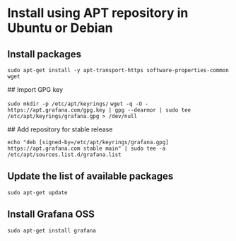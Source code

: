 # Install using APT repository in Ubuntu or Debian

## Install packages 

```sudo apt-get install -y apt-transport-https software-properties-common wget```

## Import GPG key

```sudo mkdir -p /etc/apt/keyrings/```
```wget -q -O - https://apt.grafana.com/gpg.key | gpg --dearmor | sudo tee /etc/apt/keyrings/grafana.gpg > /dev/null```

## Add repository for stable release

```echo "deb [signed-by=/etc/apt/keyrings/grafana.gpg] https://apt.grafana.com stable main" | sudo tee -a /etc/apt/sources.list.d/grafana.list```

## Update the list of available packages

```sudo apt-get update```

## Install Grafana OSS 

```sudo apt-get install grafana```
